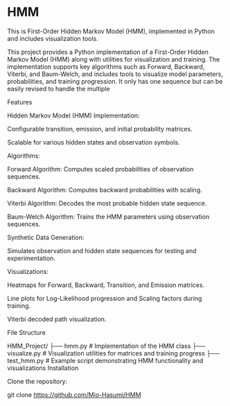 # HMM
This is First-Order Hidden Markov Model (HMM), implemented in Python and includes visualization tools.

This project provides a Python implementation of a First-Order Hidden Markov Model (HMM) along with utilities for visualization and training. The implementation supports key algorithms such as Forward, Backward, Viterbi, and Baum-Welch, and includes tools to visualize model parameters, probabilities, and training progression. It only has one sequence but can be easily revised to handle the multiple

Features

Hidden Markov Model (HMM) Implementation:

Configurable transition, emission, and initial probability matrices.

Scalable for various hidden states and observation symbols.

Algorithms:

Forward Algorithm: Computes scaled probabilities of observation sequences.

Backward Algorithm: Computes backward probabilities with scaling.

Viterbi Algorithm: Decodes the most probable hidden state sequence.

Baum-Welch Algorithm: Trains the HMM parameters using observation sequences.

Synthetic Data Generation:

Simulates observation and hidden state sequences for testing and experimentation.

Visualizations:

Heatmaps for Forward, Backward, Transition, and Emission matrices.

Line plots for Log-Likelihood progression and Scaling factors during training.

Viterbi decoded path visualization.

File Structure

HMM_Project/
├── hmm.py           # Implementation of the HMM class
├── visualize.py     # Visualization utilities for matrices and training progress
├── test_hmm.py      # Example script demonstrating HMM functionality and visualizations
Installation

Clone the repository:

git clone https://github.com/Mio-Hasumi/HMM 
